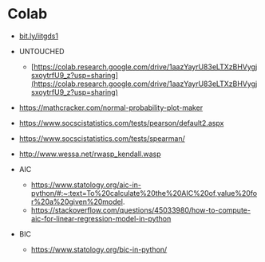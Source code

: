 # Colab

- [bit.ly/iitgds1](bit.ly/iitgds1)

- UNTOUCHED
  - [https://colab.research.google.com/drive/1aazYayrU83eLTXzBHVygjsxoytrfU9_z?usp=sharing](https://colab.research.google.com/drive/1aazYayrU83eLTXzBHVygjsxoytrfU9_z?usp=sharing)

- https://mathcracker.com/normal-probability-plot-maker

- https://www.socscistatistics.com/tests/pearson/default2.aspx
- https://www.socscistatistics.com/tests/spearman/
- http://www.wessa.net/rwasp_kendall.wasp

- AIC
  - https://www.statology.org/aic-in-python/#:~:text=To%20calculate%20the%20AIC%20of,value%20for%20a%20given%20model.
  - https://stackoverflow.com/questions/45033980/how-to-compute-aic-for-linear-regression-model-in-python

- BIC
  - https://www.statology.org/bic-in-python/  



